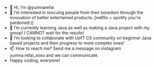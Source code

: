 - 👋 Hi, I’m @yumnarefai
- 👀 I’m interested in rescuing people from their boredom through the innovation of better entertained products. [netflix + spotify you're pardoned:)] 
- 🌱 I’m currently learning Java as well as making a Java project with my group! I CANNOT wait for the results!
- 💞️ I’m looking to collaborate with UofT CS community  on beginner Java based projects and then progress to more complex ones!
- 📫 How to reach me? Send me a message on instagram yumna.refai_xoxo and we can communicate. 
- Happy coding, everyone!

<!---
yumnarefai/yumnarefai is a ✨ special ✨ repository because its `README.md` (this file) appears on your GitHub profile.
You can click the Preview link to take a look at your changes.
--->
